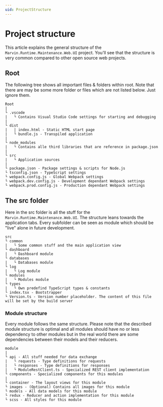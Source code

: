 ```yaml
---
uid: ProjectStructure
---
```

# Project structure

This article explains the general structure of the `Marvin.Runtime.Maintenance.Web.UI` project. You'll see that the structure is very common compared to other open source web projects.

## Root

The following tree shows all important files &amp; folders within root. Note that there are may be some more folder or files which are not listed below. Just ignore them.

````text
Root
|
└ .vscode
|   └ Contains Visual Studio Code settings for starting and debugging
|
└ dist
|   | index.html - Static HTML start page
|   └ bundle.js - Transpiled application
|
└ node_modules
|   └ Contains alle third libraries that are reference in package.json
|
└ src
|   └ Application sources
|
└ package.json - Package settings & scripts for Node.js
└ tsconfig.json - TypeScript settings
└ webpack.config.js - Global Webpack settings
└ webpack.dev.config.js - Development dependant Webpack settings
└ webpack.prod.config.js - Production dependant Webpack settings
````

## The src folder

Here in the src folder is all the stuff for the `Marvin.Runtime.Maintenance.Web.UI`. The structure leans towards the application tabs. Every subfolder can be seen as module which should be "live" alone in future development.

````text
src
└ common
|   └ Some common stuff and the main application view
└ dashboard
|   └ Dashboard module
└ databases
|   └ Databases module
└ log
|   └ Log module
└ modules
|   └ Modules module
└ types
|   └ Own predefind TypeScript types & constants
└ index.tsx - Bootstrapper
└ Version.ts - Version number placeholder. The content of this file will be set by the build server
````

### Module structure

Every module follows the same structure. Please note that the described module structure is optimal and all modules should have no or less dependency to other modules but in the real world there are some dependencies between their models and their reducers.

````text
module
|
└ api - All stuff needed for data exchange
|   └ requests - Type definitions for requests
|   └ responses - Type definitions for responses
|   └ ModuleRestClient.ts - Specialized REST client implementation
└ components - Specialized components for this modules
|
└ container - The layout views for this module
└ images - (Optional) Contains all images for this module
└ models - All data models for this module
└ redux - Reducer and action implementation for this module
└ scss - All styles for this module
````
